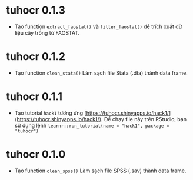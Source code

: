 # tuhocr 0.1.3

* Tạo function `extract_faostat()` và `filter_faostat()` để trích xuất dữ liệu cây trồng từ FAOSTAT.

# tuhocr 0.1.2

* Tạo function `clean_stata()` Làm sạch file Stata (.dta) thành data frame. 

# tuhocr 0.1.1

* Tạo tutorial `hack1` tương ứng [https://tuhocr.shinyapps.io/hack1/](https://tuhocr.shinyapps.io/hack1/). Để chạy file này trên RStudio, bạn sử dụng lệnh `learnr::run_tutorial(name = "hack1", package = "tuhocr")`

# tuhocr 0.1.0

* Tạo function `clean_spss()` Làm sạch file SPSS (.sav) thành data frame. 



